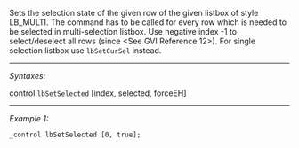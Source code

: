 Sets the selection state of the given row of the given listbox of style LB_MULTI.
The command has to be called for every row which is needed to be selected in multi-selection listbox. Use negative index -1 to select/deselect all rows (since <See GVI Reference 12>).
For single selection listbox use `lbSetCurSel` instead.


---
*Syntaxes:*

control `lbSetSelected` [index, selected, forceEH]

---
*Example 1:*

```sqf
_control lbSetSelected [0, true];
```